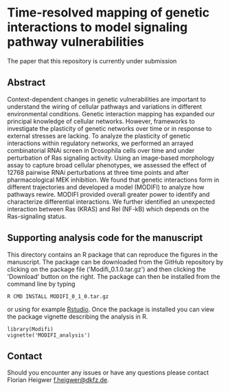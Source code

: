 # Time-resolved mapping of genetic interactions to model signaling pathway vulnerabilities

The paper that this repository is currently under submission

## Abstract

Context-dependent changes in genetic vulnerabilities are important to understand the wiring of cellular pathways and variations in different environmental conditions. Genetic interaction mapping has expanded our principal knowledge of cellular networks. However, frameworks to investigate the plasticity of genetic networks over time or in response to external stresses are lacking. To analyze the plasticity of genetic interactions within regulatory networks, we performed an arrayed combinatorial RNAi screen in Drosophila cells over time and under perturbation of Ras signaling activity. Using an image-based morphology assay to capture broad cellular phenotypes, we assessed the effect of 12768 pairwise RNAi perturbations at three time points and after pharmacological MEK inhibition. We found that genetic interactions form in different trajectories and developed a model (MODIFI) to analyze how pathways rewire. MODIFI provided overall greater power to identify and characterize differential interactions. We further identified an unexpected interaction between Ras (KRAS) and Rel (NF-kB) which depends on the Ras-signaling status.

## Supporting analysis code for the manuscript

This directory contains an R package that can reproduce the figures in the manuscript. The package can be downloaded from the GitHub repository by clicking on the package file ('Modifi_0.1.0.tar.gz') and then clicking the 'Download' button on the right. The package can then be installed from the command line by typing 

```{sh}
R CMD INSTALL MODIFI_0_1_0.tar.gz
```

or using for example [Rstudio](https://www.rstudio.com/). Once the package is installed you can view the package vignette describing the analysis in R.

```{r}
library(Modifi)
vignette('MODIFI_analysis')
```

## Contact

Should you encounter any issues or have any questions please contact Florian Heigwer <f.heigwer@dkfz.de>.
